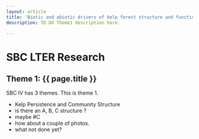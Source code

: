 ```yaml
---
layout: article
title: 'Biotic and abiotic drivers of kelp forest structure and function'
description: TO DO Theme1 description here.

---
```


<h1>SBC LTER Research</h1>

<h2>Theme 1: {{ page.title }} </h2>
	
<p>SBC IV has 3 themes. This is theme 1. 


<ul>
<li>Kelp Persistence and Community Structure</li>
<li>is there an A, B, C structure ?</li>
<li>maybe #C</li>
<li>how about a couple of photos. </li>
<li>what not done yet? </li>
</ul>

</p>
